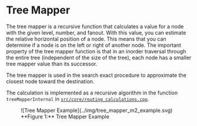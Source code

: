 # Tree Mapper

The tree mapper is a recursive function that calculates a value for a node with the given level, number, and fanout.
With this value, you can estimate the relative horizontal position of a node.
This means that you can determine if a node is on the left or right of another node.
The important property of the tree mapper function is that in an inorder traversal through the entire tree (independent of the size of the tree), each node has a smaller tree mapper value than its successor.

The tree mapper is used in the search exact procedure to approximate the closest node toward the destination.

The calculation is implemented as a recursive algorithm in the function `treeMapperInternal` in [`src/core/routing_calculations.cpp`](https://github.com/iml130/sola/blob/main/minhton/src/core/routing_calculations.cpp).

<figure markdown>
  <a id="fig_tree_mapper_example"></a>
  ![Tree Mapper Example](../img/tree_mapper_m2_example.svg)
  <figcaption markdown>**Figure 1:** Tree Mapper Example</figcaption>
</figure>
